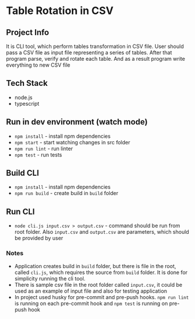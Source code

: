 # Table Rotation in CSV

## Project Info
It is CLI tool, which perform tables transformation in CSV file.
User should pass a CSV file as input file representing a series of tables. After that program parse, verify and rotate each table.
And as a result program write everything to new CSV file

## Tech Stack
* node.js
* typescript

## Run in dev environment (watch mode)
* `npm install` - install npm dependencies
* `npm start` - start watching changes in src folder
* `npm run lint` - run linter
* `npm test` - run tests

## Build CLI
* `npm install` - install npm dependencies
* `npm run build` - create build in `build` folder

## Run CLI
* `node cli.js input.csv > output.csv` - command should be run from root folder. Also `input.csv` and `output.csv` are parameters, which should be provided by user

### Notes
* Application creates build in `build` folder, but there is file in the root, called `cli.js`, which requires the source from `build` folder. 
It is done for simplicity running the cli tool.
* There is sample csv file in the root folder called `input.csv`, it could be used as an example of input file and also for testing application
* In project used husky for pre-commit and pre-push hooks. `npm run lint` is running on each pre-commit hook and `npm test` is running on pre-push hook
